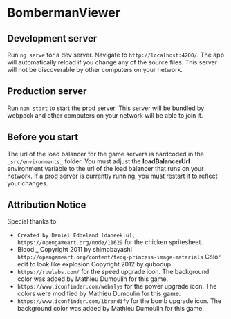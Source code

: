 # BombermanViewer

## Development server
Run `ng serve` for a dev server. Navigate to `http://localhost:4200/`. The app will automatically reload if you change any of the source files. This server will not be discoverable by other computers on your network.

## Production server
Run `npm start` to start the prod server. This server will be bundled by webpack and other computers on your network will be able to join it. 

## Before you start
The url of the load balancer for the game servers is hardcoded in the `_src/environments_` folder. You must adjust the **loadBalancerUrl** environment variable to the url of the load balancer that runs on your network. If a prod server is currently running, you must restart it to reflect your changes.

## Attribution Notice
Special thanks to:
* `Created by Daniel Eddeland (daneeklu); https://opengameart.org/node/11629` for the chicken spritesheet.
* Blood _ Copyright 2011 by shimobayashi `http://opengameart.org/content/teqq-princess-image-materials` Color edit to look like explosion Copyright 2012 by qubodup.
* `https://ruwlabs.com/` for the speed upgrade icon. The background color was added by Mathieu Dumoulin for this game.
* `https://www.iconfinder.com/webalys` for the power upgrade icon. The colors were modified by Mathieu Dumoulin for this game.
* `https://www.iconfinder.com/ibrandify` for the bomb upgrade icon. The background color was added by Mathieu Dumoulin for this game.
